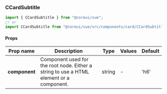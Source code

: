 ### CCardSubtitle

```jsx
import { CCardSubtitle } from "@coreui/vue";
// or
import CCardSubtitle from "@coreui/vue/src/components/card/CCardSubtitle";
```

#### Props

| Prop name     | Description                                                                             | Type   | Values | Default |
| ------------- | --------------------------------------------------------------------------------------- | ------ | ------ | ------- |
| **component** | Component used for the root node. Either a string to use a HTML element or a component. | string | -      | 'h6'    |
